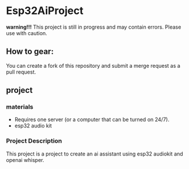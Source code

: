 # Esp32AiProject
**warning!!!**
This project is still in progress and may contain errors.
Please use with caution.
## How to gear:
You can create a fork of this repository and submit a merge request as a pull request.
## project
### materials
* Requires one server (or a computer that can be turned on 24/7).
* esp32 audio kit
### Project Description
This project is a project to create an ai assistant using esp32 audiokit and openai whisper.
